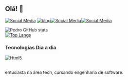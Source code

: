 ## Olá! 🤙




[![Social Media](https://img.shields.io/badge/LinkedIn-0077B5?style=for-the-badge&logo=linkedin&logoColor=white)](https://www.linkedin.com/in/pedro-castro-56765a217/)
[![blog](https://img.shields.io/badge/Gmail-D14836?style=for-the-badge&logo=gmail&logoColor=white
)](pgkastro@gmail.com)[![Social Media](https://img.shields.io/badge/Instagram-E4405F?style=for-the-badge&logo=instagram&logoColor=white)](https://www.instagram.com/pgkastro/)[![Social Media](https://img.shields.io/badge/Facebook-1877F2?style=for-the-badge&logo=facebook&logoColor=white)](https://web.facebook.com/profile.php?id=100061786033763)

![Pedro GitHub stats](https://github-readme-stats.vercel.app/api?username=PedroCastrro&show_icons=true&theme=dracula)<br/>
[![Top Langs](https://github-readme-stats.vercel.app/api/top-langs/?username=PedroCastrro)](https://github.com/anuraghazra/github-readme-stats)

### Tecnologias Dia a dia

<div style="display: inline_block">
    <img aling="center" alt="Html5" src="https://img.shields.io/badge/HTML5-E34F26?style=for-the-badge&logo=html5&logoColor=white"/>
    <img aling="center" alt="" src="https://img.shields.io/badge/CSS3-1572B6?style=for-the-badge&logo=css3&logoColor=white" />
    <img aling="center" alt="" src="https://img.shields.io/badge/Node.js-43853D?style=for-the-badge&logo=node.js&logoColor=white" />
    <img aling="center" alt="" src="https://img.shields.io/badge/JavaScript-323330?style=for-the-badge&logo=javascript&logoColor=F7DF1E" />
    <img aling="center" alt="" src="https://img.shields.io/badge/jQuery-0769AD?style=for-the-badge&logo=jquery&logoColor=white" />
    <img aling="center" alt="" src="https://img.shields.io/badge/React-20232A?style=for-the-badge&logo=react&logoColor=61DAFB" />
    <img aling="center" alt="" src="https://img.shields.io/badge/Vue.js-35495E?style=for-the-badge&logo=vue.js&logoColor=4FC08D" />
</div><br/>

entusiasta na área tech, cursando engenharia de software.

